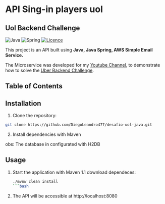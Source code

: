 # API Sing-in players uol
## Uol Backend Challenge


![Java](https://img.shields.io/badge/java-%23ED8B00.svg?style=for-the-badge&logo=openjdk&logoColor=white)
![Spring](https://img.shields.io/badge/spring-%236DB33F.svg?style=for-the-badge&logo=spring&logoColor=white)
[![Licence](https://img.shields.io/github/license/Ileriayo/markdown-badges?style=for-the-badge)](./LICENSE)

This project is an API built using **Java, Java Spring, AWS Simple Email Service.**

The Microservice was developed for my [Youtube Channel](https://youtu.be/eFgeO9M9lLw?si=uyhUXrR-NLEpBW6p), to demonstrate how to solve the [Uber Backend Challenge](https://github.com/uber-archive/coding-challenge-tools/blob/master/coding_challenge.md).

## Table of Contents

## Installation

1. Clone the repository:

```bash
git clone https://github.com/DiegoLeandro477/desafio-uol-java.git
```

2. Install dependencies with Maven

obs: The database in configurated with H2DB

##  Usage

1. Start the application with Maven
   1.1 download dependeces:
      ```bash
      ./mvnw clean install
      ```bash
2. The API will be accessible at http://localhost:8080

